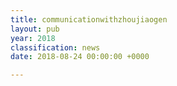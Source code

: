 ```yaml
---
title: communicationwithzhoujiaogen
layout: pub
year: 2018
classification: news
date: 2018-08-24 00:00:00 +0000

---
```

